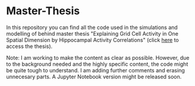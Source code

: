 # Master-Thesis
In this repository you can find all the code used in the simulations and modelling of behind master thesis "Explaining Grid Cell Activity in One Spatial Dimension by Hippocampal Activity Correlations" (click [here](https://www.researchgate.net/publication/330738714_Master_Thesis_Explaining_Grid_Cell_Activity_in_One_Spatial_Dimension_by_Hippocampal_Activity_Correlations) to access the thesis).

Note: I am working to make the content as clear as possible. However, due to the background needed and the highly specific content, the code might be quite tough to understand. I am adding further comments and erasing unnecesary parts. A Jupyter Notebook version might be released soon.
